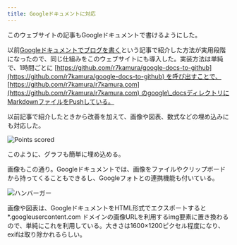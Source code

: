 ```yaml
---
title: Googleドキュメントに対応
---
```

このウェブサイトの記事もGoogleドキュメントで書けるようにした。

以前[Googleドキュメントでブログを書く](https://r7kamura.com/articles/2022-04-30-google-docs-for-blogging)という記事で紹介した方法が実用段階になったので、同じ仕組みをこのウェブサイトにも導入した。実装方法は単純で、1時間ごとに [https://github.com/r7kamura/google-docs-to-github](https://github.com/r7kamura/google-docs-to-github) を呼び出すことで、 [https://github.com/r7kamura/r7kamura.com](https://github.com/r7kamura/r7kamura.com) のgoogle\_docsディレクトリにMarkdownファイルをPushしている。

以前記事で紹介したときから改善を加えて、画像や図表、数式などの埋め込みにも対応した。

![](https://lh6.googleusercontent.com/ZkKXQ_-AWErn6a18dm9kEa_Xxj9G0vL2YzA8QBBAFFqplZuBEv9h8TZeumiOfXLBO94CTo8lkx-sBlpuvy5xsBbXbsz7ceT-uDQWOXSKP3xqDhCM9NSjGTDwE9YFrUBXZ_H4uKMkr-3QySdwrA "Points scored")

このように、グラフも簡単に埋め込める。

画像もこの通り。Googleドキュメントでは、画像をファイルやクリップボードから持ってくることもできるし、Googleフォトとの連携機能も付いている。

![](https://lh5.googleusercontent.com/oD-Y5Je1or4czn7GicF-kbinlgbHLh4fD1o849-ctfNwMv547QMZAJNR8bzDcWwNQopWGLY0DWf60VLoriLXO4Q7v0nu0YSpwoh7ONKWo9nIAhU2sseVrQQZXOZTStu7yFNJvsrvmRwXcvjx4Q "ハンバーガー")

画像や図表は、GoogleドキュメントをHTML形式でエクスポートすると \*.googleusercontent.com ドメインの画像URLを利用するimg要素に置き換わるので、単純にこれを利用している。大きさは1600×1200ピクセル程度になり、exifは取り除かれるらしい。
